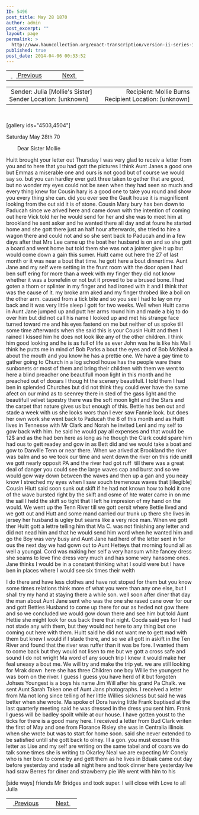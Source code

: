 ```yaml
---
ID: 5496
post_title: May 28 1870
author: admin
post_excerpt: ""
layout: page
permalink: >
  http://www.hauncollection.org/exact-transcription/version-ii-series-iv/may-28-1870/
published: true
post_date: 2014-04-06 00:33:52
---
```

<table style="width: 100%;" align="center">
<tbody>
<tr>
<td width="50%"> <a href="http://www.hauncollection.org/version-2/version-ii-series-iv/august-5-1869/"> <img src="https://lh3.googleusercontent.com/-EFJpxxNiPNw/VqgtWBCZrMI/AAAAAAAAAFU/WfY4lPFWWkg/s800-Ic42/Soeb-Plain-Arrows-8-10px.png" alt="" width="10" height="10" /> Previous</a></td>
<td style="text-align: right;"><a href="http://www.hauncollection.org/version-2/version-ii-series-iv/april-17-1871/">Next <img src="https://lh3.googleusercontent.com/-67k0cYlpXHw/VqgtWKz1MXI/AAAAAAAAAFU/k9PW_Piyurk/s800-Ic42/Soeb-Plain-Arrows-5-10px.png" alt="" width="10" height="10" /></a></td>
</tr>
</tbody>
</table>
<table style="width: 100%;" align="center">
<tbody>
<tr>
<td width="50%"> Sender: Julia [Mollie's Sister]
Sender Location: [unknown]</td>
<td style="text-align: right;">Recipient: Mollie Burns
Recipient Location: [unknown]</td>
</tr>
</tbody>
</table>
&nbsp;

[gallery ids="4503,4504"]

Saturday May 28th 70
<p style="padding-left: 30px;">Dear Sister Mollie</p>
Huitt brought your letter out Thursday I was very glad
to receiv a letter from you and to here that you had gott the pictures
I think Aunt Janes a good one but Emmas a miserable one and ours
is not good but of course we would say so. but you can hardley ever
gett three taken to gether that are good, but no wonder my eyes could
not be seen when they had seen so much and every thing knew
for Cousin hary is a good one to take you round and show you
every thing she can. did you ever see the Gault house it is magnificent
looking from the out sid it is of stone. Cousin Mary bury has ben
down to Paducah since we arived here and came down with the
intention of coming out here Vick told her he would send for her
and she was to meet him at brookland he sent asker and he wanted
there all day and at foure he started home and she gott there just
an half hour afterwards, she tried to hire a wagon there and could not
and so she sent back to Paducah and in a few days after that Mrs
Lee came up the boat her husband is on and so she gott a board and went
home but told them she was not a jointer give it up but would come down
a gain this sumer. Huitt came out here the 27 of last month or it was
near a bout that time. he gott here a bout dinnertime. Aunt Jane and my
self were setting in the frunt room with the door open I had ben suff
ering for more than a week with my finger they did not know whether
it was a bonefelin or not but it proved to be a brused bone. I had goten
a thorn or splinter in my finger and had ironed with it and I think
that was the cause of it. my broke arm aked and my finger throbed like
a boil on the other arm. caused from a tick bite and so you
see I had to lay on my back and it was very little sleep I gott for two
weeks. Well when Huitt came in Aunt Jane jumped up and putt her
arms round him and made a big to do over him but did not call his
name I looked up and met his strange face turned toward me
and his eyes fastend on me but neither of us spoke till some time
afterwards when she said this is your Cousin Huitt and then I rained I
kissed him he does not look like any of the other children. I think him
good looking and he is as full of life as ever John was he is like
his Ma I think he putts me in mind of Bob Parks a bout the
eyes and of Bob McNeal a about the mouth and you know he has a
prettie one. We have a gay time to gather going to Church in a log
school house has the people ware there sunbonets or most of them and
bring their children with them we went to here a blind preacher one
beautifull moon light in this month and he preached out of dooars I thoug
ht the scenery beautifull. I told them I had ben in splended Churches but
did not think they could ever have the same afect on our mind as to
seenrey there in sted of the gass light and the beautifull velvet tapestry
there was the soft moon light and the Stars and the carpet that nature
gives us but enough of this. Bettie has ben out and stade a week with
us she looks wors than I ever saw Fannie look. but does her own work
she went back to Paducah the 8 of this month and as Huitt lives
in Tennesse with Mr Clark and Norah he invited Leni and my
self to gow back with him. he said he would pay all expenses and that
would be 12$ and as the had ben here as long as he though the Clark
could spare him had ous to gett readey and gow in as Bett did and we
would take a boat and gow to Danville Tenn or near there. When we
arived at Brookland the river was balm and so we took our time and
went down the river on this ride unitll we gott nearly opposit PA
and the river had got ruff  till there was a great deal of danger you
could see the large waves cap and burst and so we would gow
way down between the waves and then up a gan and you neay know
I streched my eyes when I saw souch tremenous waves that [illegible]
Cousin Hiutt said soon sunk out skift if he had not known how to
hold it one of the wave bursted right by the skift and osme of hte
water came in on me the sail I held the skift so tight that I
left he impresion of my hand on the would. We went up the Tenn
River till we gott oersit where Bettie lived and we gott out and
Hutt and some mand carried our trunk up there she lives in jersey
her husband is ugley but seams like a very nice man. When we gott ther
Huitt gott a lettre telling him that Ma C. was not finishing any letter
and did not nead him and that he would send him word when he wanted
him and go the Boy was very busy and Aunt Jane had herd of the letter
sent in for ous the next day we had gown out to Aunt Hetteys that morning
found all as well a youngal. Cord was making her self a very hansum
white fancey dress she seams to love fine dress very much and has some
very hansome ones. Jane thinks I would be in a constant thinking what
I sould were but I have ben in places where I would see six times their welth

I do there and have less clothes and have not stoped for them but you know
some times relations think more of what you were than any one else, but I shall
try my hand at staying there a while son. well soon after diner that day
the man about Aunt Jane sent who was the one she rased cane over for our and
gott Betties Husband to come up there for our as heded not gow there and
so we concluded we would gow down there and see him but told Aunt
Hettie she might look for ous back there that night. Cocda said yes for
I had not stade any with them, but they would not here to any thing
but one coming out here with them. Huitt said he did not want me
to gett mad with them but knew I would if I stade there, and
so we all gott in askift in the Ten River and found that the
river was ruffer than it was be fore. I wanted them to come back
but they would not lisen to me but we gott a cross safe and sound
I do not wright Ma word of any souch trip I knew it would make
her feal uneasy a bout me. We will try and make the trip yet.
we are still looking for Mrak down  here she has three Children one
boy Willie the youngest he was born on the river. I guess I guess you have
herd of it but forgoten Johses Youngest is a boys his name Jim Will
after his grand Pa Chalk. we sent Aunt Sarah Taken one of
Aunt Jans photographs. I received a letter from Ma not long since
telling of her little Willies sickness but said he was better when she
wrote. Ma spoke of Dora having little Frank baptised at the last quarterly
meeting said he was dressed in the dress you sent him. Frank I
guess will be badley spoilt while at our house. I have gotten youst to
the ticks for there is a good many here. I received a letter from
Bud Clark writen the first of May and one from Florance Risley
she was in Centralia illinois when she wrote but was to start for
home soon. said she never extended to be satisfied untill she
gott back to olney. Ill a gon. you must excuse this letter as Lise
and my self are writing on the same tabel and of coars we do talk some
times she is writing to Okarley Neal we are expecting Mr Conely who
is her bow to come by and gett them as he lives in Bduak came out
day before yesterday and stade all night here and took dinner here yesterday
Ive had sraw Berres for diner and strawberry pie We went with him to his

[side ways]
friends Mr Bridges and took super. I will close with Love to all Julia

<table style="width: 100%;" align="center">
<tbody>
<tr>
<td width="50%"> <a href="http://www.hauncollection.org/version-2/version-ii-series-iv/august-5-1869/"> <img src="https://lh3.googleusercontent.com/-EFJpxxNiPNw/VqgtWBCZrMI/AAAAAAAAAFU/WfY4lPFWWkg/s800-Ic42/Soeb-Plain-Arrows-8-10px.png" alt="" width="10" height="10" /> Previous</a></td>
<td style="text-align: right;"><a href="http://www.hauncollection.org/version-2/version-ii-series-iv/april-17-1871/">Next <img src="https://lh3.googleusercontent.com/-67k0cYlpXHw/VqgtWKz1MXI/AAAAAAAAAFU/k9PW_Piyurk/s800-Ic42/Soeb-Plain-Arrows-5-10px.png" alt="" width="10" height="10" /></a></td>
</tr>
</tbody>
</table>